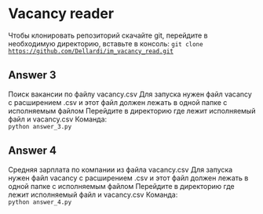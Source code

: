 # Vacancy reader

Чтобы клонировать репозиторий скачайте git, перейдите в необходимую директорию, вставьте в консоль:
<code>git clone https://github.com/Dellardi/im_vacancy_read.git</code>

## Answer 3
Поиск вакансии по файлу vacancy.csv
Для запуска нужен файл vacancy с расширением .csv и этот файл должен лежать в одной папке с исполняемым файлом
Перейдите в директорию где лежит исполняемый файл и vacancy.csv
Команда:
<br><code>python answer_3.py</code>

## Answer 4
Средняя зарплата по компании из файла vacancy.csv
Для запуска нужен файл vacancy с расширением .csv и этот файл должен лежать в одной папке с исполняемым файлом
Перейдите в директорию где лежит исполняемый файл и vacancy.csv
Команда:
<br><code>python answer_4.py</code>
